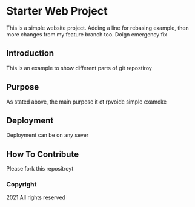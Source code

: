 # Starter Web Project

This is a simple website project. Adding a line for rebasing example, then more changes from my feature branch too.
Doign emergency fix

## Introduction

This is an example to show different parts of git repostiroy

## Purpose

As stated above, the main purpose it ot rpvoide simple examoke

## Deployment

Deployment can be on any sever

## How To Contribute

Please fork this repositroyt

### Copyright
2021 All rights reserved